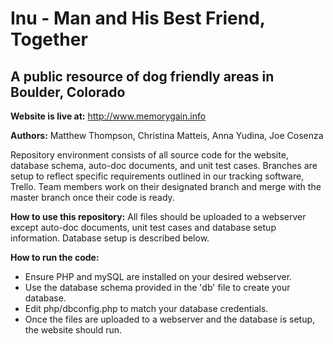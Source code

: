 Inu - Man and His Best Friend, Together
========
A public resource of dog friendly areas in Boulder, Colorado
--------
**Website is live at:** http://www.memorygain.info

**Authors:** Matthew Thompson, Christina Matteis, Anna Yudina, Joe Cosenza

Repository environment consists of all source code for the website, database schema, auto-doc documents, and unit test cases.  Branches are setup to reflect specific requirements outlined in our tracking software, Trello.  Team members work on their designated branch and merge with the master branch once their code is ready.

<b>How to use this repository:</b> All files should be uploaded to a webserver except auto-doc documents, unit test cases and database setup information.  Database setup is described below.  

<b>How to run the code:</b> <br/>
- Ensure PHP and mySQL are installed on your desired webserver.  
- Use the database schema provided in the 'db' file to create your database.  
- Edit php/dbconfig.php to match your database credentials.  
- Once the files are uploaded to a webserver and the database is setup, the website should run. 
